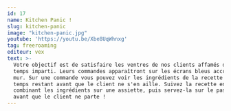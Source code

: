 ```yaml
---
id: 17
name: Kitchen Panic !
slug: kitchen-panic
image: "kitchen-panic.jpg"
youtube: 'https://youtu.be/Xbe8UqWhnxg'
tag: freeroaming
editeur: vex
text: >-
  Votre objectif est de satisfaire les ventres de nos clients affamés dans le
  temps imparti. Leurs commandes apparaîtront sur les écrans bleus accrochés au
  mur. Sur une commande vous pouvez voir les ingrédients de la recette et le
  temps restant avant que le client ne s'en aille. Suivez la recette en
  combinant les ingrédients sur une assiette, puis servez-la sur le passe-plat
  avant que le client ne parte !
---
```


